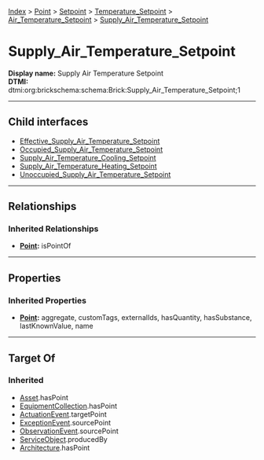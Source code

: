[Index](../../../../../Index.md) > [Point](../../../../Point.md) > [Setpoint](../../../Setpoint.md) > [Temperature_Setpoint](../../Temperature_Setpoint.md) > [Air_Temperature_Setpoint](../Air_Temperature_Setpoint.md) > [Supply_Air_Temperature_Setpoint](#)
# Supply_Air_Temperature_Setpoint

**Display name:** Supply Air Temperature Setpoint<br />
**DTMI:** dtmi:org:brickschema:schema:Brick:Supply_Air_Temperature_Setpoint;1

---

## Child interfaces
* [Effective_Supply_Air_Temperature_Setpoint](Effective_Supply_Air_Temperature_Setpoint.md)
* [Occupied_Supply_Air_Temperature_Setpoint](Occupied_Supply_Air_Temperature_Setpoint.md)
* [Supply_Air_Temperature_Cooling_Setpoint](Supply_Air_Temperature_Cooling_Setpoint.md)
* [Supply_Air_Temperature_Heating_Setpoint](Supply_Air_Temperature_Heating_Setpoint.md)
* [Unoccupied_Supply_Air_Temperature_Setpoint](../Unoccupied_Air_Temperature_Setpoint/Unoccupied_Supply_Air_Temperature_Setpoint.md)

---

## Relationships
### Inherited Relationships
* **[Point](../../../../Point.md):** isPointOf

---

## Properties
### Inherited Properties
* **[Point](../../../../Point.md):** aggregate, customTags, externalIds, hasQuantity, hasSubstance, lastKnownValue, name

---

## Target Of
### Inherited
* [Asset](../../../../../Asset/Asset.md).hasPoint
* [EquipmentCollection](../../../../../Collection/AssetCollection/EquipmentCollection/EquipmentCollection.md).hasPoint
* [ActuationEvent](../../../../../Event/PointEvent/ActuationEvent.md).targetPoint
* [ExceptionEvent](../../../../../Event/PointEvent/ExceptionEvent.md).sourcePoint
* [ObservationEvent](../../../../../Event/PointEvent/ObservationEvent.md).sourcePoint
* [ServiceObject](../../../../../Information/ServiceObject/ServiceObject.md).producedBy
* [Architecture](../../../../../Space/Architecture/Architecture.md).hasPoint
